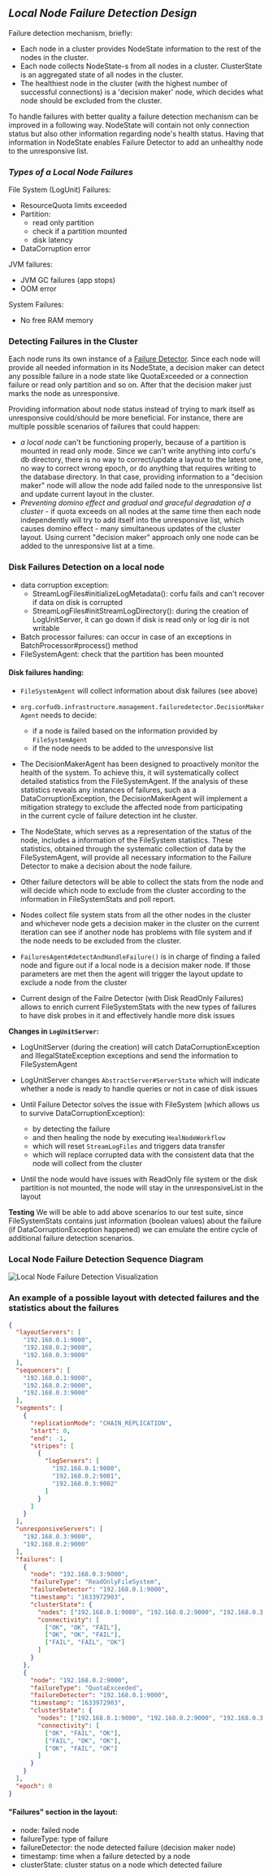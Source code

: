 ## _Local Node Failure Detection Design_

Failure detection mechanism, briefly:
- Each node in a cluster provides NodeState information to the rest of the nodes in the cluster.
- Each node collects NodeState-s from all nodes in a cluster. ClusterState is an aggregated state of all nodes in the cluster.
- The healthiest node in the cluster (with the highest number of successful connections)
  is a 'decision maker' node, which decides what node should be excluded from the cluster.

To handle failures with better quality a failure detection mechanism can be improved in a following way.
NodeState will contain not only connection status but also other information regarding node's health status.
Having that information in NodeState enables Failure Detector to add an unhealthy node to the unresponsive list.

### _Types of a Local Node Failures_

File System (LogUnit) Failures:
- ResourceQuota limits exceeded
- Partition:
    - read only partition
    - check if a partition mounted
    - disk latency
- DataCorruption error

JVM failures:
- JVM GC failures (app stops)
- OOM error

System Failures:
- No free RAM memory

### Detecting Failures in the Cluster

Each node runs its own instance of a [Failure Detector](failure-detector.md).
Since each node will provide all needed information in its NodeState, a decision maker can detect any possible failure
in a node state like QuotaExceeded or a connection failure or read only partition and so on.
After that the decision maker just marks the node as unresponsive.

Providing information about node status instead of trying to mark itself as unresponsive could/should be more beneficial.
For instance, there are multiple possible scenarios of failures that could happen:
- _a local node_ can't be functioning properly, because of a partition is mounted in read only mode.
  Since we can't write anything into corfu's db directory, there is no way to correct/update a layout to the latest one,
  no way to correct wrong epoch, or do anything that requires writing to the database directory.
  In that case, providing information to a "decision maker" node will allow the node
  add failed node to the unresponsive list and update current layout in the cluster.
- _Preventing domino effect and gradual and graceful degradation of a cluster_ - if quota exceeds on all nodes at the same time
  then each node independently will try to add itself into the unresponsive list, which causes domino effect - many
  simultaneous updates of the cluster layout. Using current "decision maker" approach only one node can be added to
  the unresponsive list at a time.

### Disk Failures Detection on a local node
 - data corruption exception:
     - StreamLogFiles#initializeLogMetadata(): corfu fails and can't recover if data on disk is corrupted 
     - StreamLogFiles#initStreamLogDirectory(): during the creation of LogUnitServer, it can go down if disk is read only or log dir is not writable
 - Batch processor failures: can occur in case of an exceptions in BatchProcessor#process() method
 - FileSystemAgent: check that the partition has been mounted

#### Disk failures handing:
 - `FileSystemAgent` will collect information about disk failures (see above)

 - `org.corfudb.infrastructure.management.failuredetector.DecisionMakerAgent` needs to decide:
     - if a node is failed based on the information provided by `FileSystemAgent`
     - if the node needs to be added to the unresponsive list

 - The DecisionMakerAgent has been designed to proactively monitor the health of the system. 
   To achieve this, it will systematically collect detailed statistics from the FileSystemAgent. 
   If the analysis of these statistics reveals any instances of failures, such as a DataCorruptionException, 
   the DecisionMakerAgent will implement a mitigation strategy to exclude the affected node from participating  
   in the current cycle of failure detection int he cluster.

 - The NodeState, which serves as a representation of the status of the node, 
   includes a information of the FileSystem statistics. 
   These statistics, obtained through the systematic collection of data by the FileSystemAgent, 
   will provide all necessary information to the Failure Detector to make a decision about the node failure.

 - Other failure detectors will be able to collect the stats from the node and will decide 
   which node to exclude from the cluster according to the information in FileSystemStats and poll report.

 - Nodes collect file system stats from all the other nodes in the cluster 
   and whichever node gets a decision maker in the cluster on the current iteration can see if another node has problems
   with file system and if the node needs to be excluded from the cluster.

 - `FailuresAgent#detectAndHandleFailure()` is in charge of finding a failed node and 
   figure out if a local node is a decision maker node. 
   If those parameters are met then the agent will trigger the layout update to exclude a node from the cluster

 - Current design of the Failre Detector (with Disk ReadOnly Failures) allows to enrich 
   current FileSystemStats with the new types of failures to have disk probes in it and effectively handle more disk issues

**Changes in `LogUnitServer`:**
 - LogUnitServer (during the creation) will catch DataCorruptionException and IllegalStateException exceptions 
   and send the information to FileSystemAgent

 - LogUnitServer changes `AbstractServer#ServerState` which will indicate whether a node is ready to handle queries or not
   in case of disk issues

 - Until Failure Detector solves the issue with FileSystem (which allows us to survive DataCorruptionException):
     - by detecting the failure 
     - and then healing the node by executing `HealNodeWorkflow` 
     - which will reset `StreamLogFiles` and triggers data transfer 
     - which will replace corrupted data with the consistent data that the node will collect from the cluster
   
 - Until the node would have issues with ReadOnly file system or the disk partition is not mounted, the node will stay in the unresponsiveList in the layout 

**Testing**
We will be able to add above scenarios to our test suite, since FileSystemStats contains just information (boolean values) 
about the failure (if DataCorruptionException happened) we can emulate the entire cycle of additional failure detection scenarios.


### Local Node Failure Detection Sequence Diagram

![Local Node Failure Detection Visualization](http://www.plantuml.com/plantuml/proxy?src=https://raw.githubusercontent.com/CorfuDB/CorfuDB/master/docs/failure-detector/file-system-failure-detection.puml)


### An example of a possible layout with detected failures and the statistics about the failures

```json
{
  "layoutServers": [
    "192.168.0.1:9000",
    "192.168.0.2:9000",
    "192.168.0.3:9000"
  ],
  "sequencers": [
    "192.168.0.1:9000",
    "192.168.0.2:9000",
    "192.168.0.3:9000"
  ],
  "segments": [
    {
      "replicationMode": "CHAIN_REPLICATION",
      "start": 0,
      "end": -1,
      "stripes": [
        {
          "logServers": [
            "192.168.0.1:9000",
            "192.168.0.2:9001",
            "192.168.0.3:9002"
          ]
        }
      ]
    }
  ],
  "unresponsiveServers": [
    "192.168.0.3:9000",
    "192.168.0.2:9000"
  ],
  "failures": [
    {
      "node": "192.168.0.3:9000",
      "failureType": "ReadOnlyFileSystem",
      "failureDetector": "192.168.0.1:9000",
      "timestamp": "1633972903",
      "clusterState": {
        "nodes": ["192.168.0.1:9000", "192.168.0.2:9000", "192.168.0.3:9000"],
        "connectivity": [
          ["OK", "OK", "FAIL"],
          ["OK", "OK", "FAIL"],
          ["FAIL", "FAIL", "OK"]
        ]
      }
    },
    {
      "node": "192.168.0.2:9000",
      "failureType": "QuotaExceeded",
      "failureDetector": "192.168.0.1:9000",
      "timestamp": "1633972903",
      "clusterState": {
        "nodes": ["192.168.0.1:9000", "192.168.0.2:9000", "192.168.0.3:9000"],
        "connectivity": [
          ["OK", "FAIL", "OK"],
          ["FAIL", "OK", "OK"],
          ["OK", "FAIL", "OK"]
        ]
      }
    }
  ],
  "epoch": 0
}
```

#### "Failures" section in the layout:
- node: failed node
- failureType: type of failure
- failureDetector: the node detected failure (decision maker node)
- timestamp: time when a failure detected by a node
- clusterState: cluster status on a node which detected failure